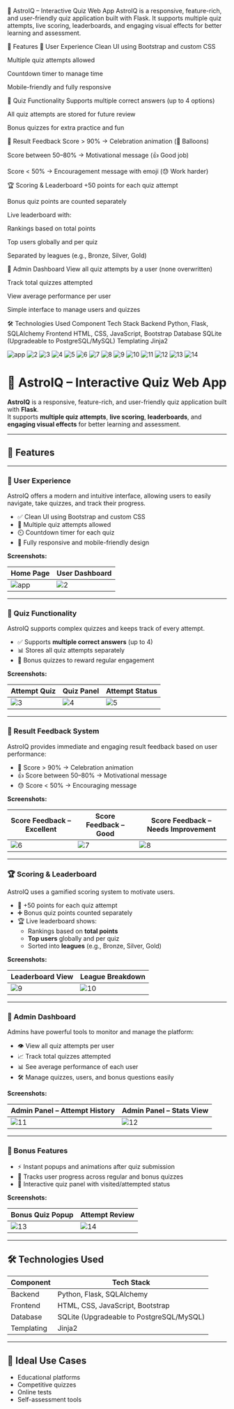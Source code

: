 🌌 AstroIQ – Interactive Quiz Web App
AstroIQ is a responsive, feature-rich, and user-friendly quiz application built with Flask.
It supports multiple quiz attempts, live scoring, leaderboards, and engaging visual effects for better learning and assessment.

🚀 Features
👤 User Experience
Clean UI using Bootstrap and custom CSS

Multiple quiz attempts allowed

Countdown timer to manage time

Mobile-friendly and fully responsive

🧪 Quiz Functionality
Supports multiple correct answers (up to 4 options)

All quiz attempts are stored for future review

Bonus quizzes for extra practice and fun

🎉 Result Feedback
Score > 90% → Celebration animation (🎈 Balloons)

Score between 50–80% → Motivational message (👍 Good job)

Score < 50% → Encouragement message with emoji (😓 Work harder)

🏆 Scoring & Leaderboard
+50 points for each quiz attempt

Bonus quiz points are counted separately

Live leaderboard with:

Rankings based on total points

Top users globally and per quiz

Separated by leagues (e.g., Bronze, Silver, Gold)

🔧 Admin Dashboard
View all quiz attempts by a user (none overwritten)

Track total quizzes attempted

View average performance per user

Simple interface to manage users and quizzes

🛠️ Technologies Used
Component	Tech Stack
Backend	Python, Flask, SQLAlchemy
Frontend	HTML, CSS, JavaScript, Bootstrap
Database	SQLite (Upgradeable to PostgreSQL/MySQL)
Templating	Jinja2




![app](https://github.com/user-attachments/assets/7a5a82a4-81a9-4a4d-8ffb-e24b3fde8b74)
![2](https://github.com/user-attachments/assets/33b512cc-024c-4c6e-bf67-b0180acc3423)
![3](https://github.com/user-attachments/assets/eed8e138-9ae1-47e8-96f7-cafebc2dfd6a)
![4](https://github.com/user-attachments/assets/33279c19-c2e9-4f51-9eeb-c174fdda02c1)
![5](https://github.com/user-attachments/assets/efe67f32-cc55-4954-a4ff-edb4966f643e)
![6](https://github.com/user-attachments/assets/5daabec5-101c-44e2-bed5-f865c58ad120)
![7](https://github.com/user-attachments/assets/ddc476bb-9f25-46b2-9e1c-01f2696e2c38)
![8](https://github.com/user-attachments/assets/1885b53d-8fcc-4a7d-80f1-8fab17a12ebc)
![9](https://github.com/user-attachments/assets/0578c981-8687-477b-9f29-49dbdbbfb294)
![10](https://github.com/user-attachments/assets/3d2d8b1e-76fd-47a7-aca1-ce91ea1f69d1)
![11](https://github.com/user-attachments/assets/3e8182f4-460d-408a-9cd9-4f57a1f1fd56)
![12](https://github.com/user-attachments/assets/9bb128ae-ea78-4462-8dd2-bb7853850345)
![13](https://github.com/user-attachments/assets/e7bda705-b144-41ec-86d5-4b8205bbf26e)
![14](https://github.com/user-attachments/assets/bc02398d-bd5d-4fc0-b4d9-58651187e18f)






# 🌌 AstroIQ – Interactive Quiz Web App

**AstroIQ** is a responsive, feature-rich, and user-friendly quiz application built with **Flask**.  
It supports **multiple quiz attempts**, **live scoring**, **leaderboards**, and **engaging visual effects** for better learning and assessment.

---

## 🚀 Features

---

### 👤 User Experience

AstroIQ offers a modern and intuitive interface, allowing users to easily navigate, take quizzes, and track their progress.

- ✅ Clean UI using Bootstrap and custom CSS  
- 🔁 Multiple quiz attempts allowed  
- ⏲️ Countdown timer for each quiz  
- 📱 Fully responsive and mobile-friendly design  

**Screenshots:**

| Home Page | User Dashboard |
|-----------|----------------|
| ![app](https://github.com/user-attachments/assets/7a5a82a4-81a9-4a4d-8ffb-e24b3fde8b74) | ![2](https://github.com/user-attachments/assets/33b512cc-024c-4c6e-bf67-b0180acc3423) |

---

### 🧪 Quiz Functionality

AstroIQ supports complex quizzes and keeps track of every attempt.

- ✅ Supports **multiple correct answers** (up to 4)  
- 📊 Stores all quiz attempts separately  
- 🎯 Bonus quizzes to reward regular engagement  

**Screenshots:**

| Attempt Quiz | Quiz Panel | Attempt Status |
|--------------|------------|----------------|
| ![3](https://github.com/user-attachments/assets/eed8e138-9ae1-47e8-96f7-cafebc2dfd6a) | ![4](https://github.com/user-attachments/assets/33279c19-c2e9-4f51-9eeb-c174fdda02c1) | ![5](https://github.com/user-attachments/assets/efe67f32-cc55-4954-a4ff-edb4966f643e) |

---

### 🎉 Result Feedback System

AstroIQ provides immediate and engaging result feedback based on user performance:

- 🎈 Score > 90% → Celebration animation  
- 👍 Score between 50–80% → Motivational message  
- 😓 Score < 50% → Encouraging message  

**Screenshots:**

| Score Feedback – Excellent | Score Feedback – Good | Score Feedback – Needs Improvement |
|----------------------------|------------------------|-------------------------------------|
| ![6](https://github.com/user-attachments/assets/5daabec5-101c-44e2-bed5-f865c58ad120) | ![7](https://github.com/user-attachments/assets/ddc476bb-9f25-46b2-9e1c-01f2696e2c38) | ![8](https://github.com/user-attachments/assets/1885b53d-8fcc-4a7d-80f1-8fab17a12ebc) |

---

### 🏆 Scoring & Leaderboard

AstroIQ uses a gamified scoring system to motivate users.

- 🏅 +50 points for each quiz attempt  
- ➕ Bonus quiz points counted separately  
- 🏆 Live leaderboard shows:
  - Rankings based on **total points**
  - **Top users** globally and per quiz
  - Sorted into **leagues** (e.g., Bronze, Silver, Gold)

**Screenshots:**

| Leaderboard View | League Breakdown |
|------------------|------------------|
| ![9](https://github.com/user-attachments/assets/0578c981-8687-477b-9f29-49dbdbbfb294) | ![10](https://github.com/user-attachments/assets/3d2d8b1e-76fd-47a7-aca1-ce91ea1f69d1) |

---

### 🔧 Admin Dashboard

Admins have powerful tools to monitor and manage the platform:

- 👁️ View all quiz attempts per user  
- 📈 Track total quizzes attempted  
- 📊 See average performance of each user  
- 🛠️ Manage quizzes, users, and bonus questions easily

**Screenshots:**

| Admin Panel – Attempt History | Admin Panel – Stats View |
|-------------------------------|---------------------------|
| ![11](https://github.com/user-attachments/assets/3e8182f4-460d-408a-9cd9-4f57a1f1fd56) | ![12](https://github.com/user-attachments/assets/9bb128ae-ea78-4462-8dd2-bb7853850345) |

---

### 🎯 Bonus Features

- ⚡ Instant popups and animations after quiz submission  
- 🔄 Tracks user progress across regular and bonus quizzes  
- 🎨 Interactive quiz panel with visited/attempted status

**Screenshots:**

| Bonus Quiz Popup | Attempt Review |
|------------------|----------------|
| ![13](https://github.com/user-attachments/assets/e7bda705-b144-41ec-86d5-4b8205bbf26e) | ![14](https://github.com/user-attachments/assets/bc02398d-bd5d-4fc0-b4d9-58651187e18f) |

---

## 🛠️ Technologies Used

| **Component** | **Tech Stack**                          |
|---------------|------------------------------------------|
| Backend       | Python, Flask, SQLAlchemy                |
| Frontend      | HTML, CSS, JavaScript, Bootstrap         |
| Database      | SQLite (Upgradeable to PostgreSQL/MySQL) |
| Templating    | Jinja2                                   |

---

## 📌 Ideal Use Cases

- Educational platforms  
- Competitive quizzes  
- Online tests  
- Self-assessment tools











